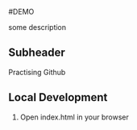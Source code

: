 #DEMO 

some description 

## Subheader

Practising Github

##  Local Development

1. Open index.html in your browser 

